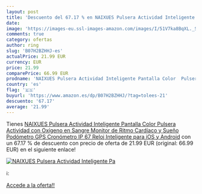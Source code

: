 ```yaml
---
layout: post
title: 'Descuento del 67.17 % en NAIXUES Pulsera Actividad Inteligente Pa'
date: 
image: 'https://images-eu.ssl-images-amazon.com/images/I/51V7ka8BqXL._SL200_.jpg'
comments: true
category: ofertas
author: ring
slug: 'B07H2BZHHJ-es'
actualPrice: 21.99 EUR
currency: EUR
price: 21.99
comparePrice: 66.99 EUR
prodname: 'NAIXUES Pulsera Actividad Inteligente Pantalla Color  Pulsera Actividad con Oxígeno en Sangre  Monitor de Ritmo Cardíaco y Sueño  Podómetro GPS  Cronómetro  IP 67 Reloj Inteligente para iOS y Android'
country: 'es'
flag: '🇪🇸'
buyurl: 'https://www.amazon.es/dp/B07H2BZHHJ/?tag=tolees-21'
descuento: '67.17'
average: '21.99'
---
```


Tienes [NAIXUES Pulsera Actividad Inteligente Pantalla Color  Pulsera Actividad con Oxígeno en Sangre  Monitor de Ritmo Cardíaco y Sueño  Podómetro GPS  Cronómetro  IP 67 Reloj Inteligente para iOS y Android](https://www.amazon.es/dp/B07H2BZHHJ/?tag=tolees-21) con un 67.17 % de descuento con precio de oferta de 21.99 EUR (original: 66.99 EUR) en el siguiente enlace!

[![NAIXUES Pulsera Actividad Inteligente Pa](https://images-eu.ssl-images-amazon.com/images/I/51V7ka8BqXL._SL200_.jpg)](https://www.amazon.es/dp/B07H2BZHHJ/?tag=tolees-21)

ℹ️:


[Accede a la oferta!!](https://www.amazon.es/dp/B07H2BZHHJ/?tag=tolees-21)
